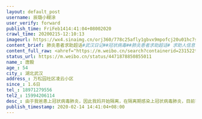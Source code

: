 ```yaml
---
layout: default_post
username: 辰璐小糊涂
user_verify: forward
publish_time: FriFeb1414:41:04+08002020
crawl_time: 20200215-12:10:13
imageurl: https://wx4.sinaimg.cn/orj360/778c25afly1gbvx9mpofcj20u01hc7sd.jpg,https://wx3.sinaimg.cn/orj360/778c25afly1gbvx9m9d2xj20u01hctsw.jpg
content_brief: 肺炎患者求助超话#武汉日记##冠状病毒##肺炎患者求助超话# 求助人信息（若有相关化验单，请上传图片）【姓名】唐毅【年龄】54【所在城市】湖北武汉【所在小区、社区】万松园社区 凌云小区【患病时间】1.6日【联系方式】18971279556【其他紧急联系人】15994206114【病情描述】 由于我爸患上 ...全文
content_full_raw: <ahref="https://m.weibo.cn/search?containerid=231522type%3D1%26t%3D10%26q%3D%23%E6%AD%A6%E6%B1%89%E6%97%A5%E8%AE%B0%23&isnewpage=1"data-hide=""><spanclass="surl-text">#武汉日记#</span></a><ahref="https://m.weibo.cn/search?containerid=231522type%3D1%26t%3D10%26q%3D%23%E5%86%A0%E7%8A%B6%E7%97%85%E6%AF%92%23"data-hide=""><spanclass="surl-text">#冠状病毒#</span></a><ahref="https://m.weibo.cn/search?containerid=231522type%3D1%26t%3D10%26q%3D%23%E8%82%BA%E7%82%8E%E6%82%A3%E8%80%85%E6%B1%82%E5%8A%A9%E8%B6%85%E8%AF%9D%23&extparam=%23%E8%82%BA%E7%82%8E%E6%82%A3%E8%80%85%E6%B1%82%E5%8A%A9%E8%B6%85%E8%AF%9D%23"data-hide=""><spanclass="surl-text">#肺炎患者求助超话#</span></a>求助人信息（若有相关化验单，请上传图片）<br/>【姓名】唐毅<br/>【年龄】54<br/>【所在城市】湖北武汉<br/>【所在小区、社区】万松园社区凌云小区<br/>【患病时间】1.6日<br/>【联系方式】18971279556<br/>【其他紧急联系人】15994206114<br/>【病情描述】由于我爸患上冠状病毒肺炎，因此我妈开始隔离，在隔离期感染上冠状病毒肺炎，目前已经去医院确诊，医生要求她进医院治疗，给社区上报一直在家等消息，由于家中还有快八十的外婆，实在没人帮忙进行隔离了，真的需要床位隔离，而我人在北京又不能回武汉，高铁飞机全部停运了，我真的没办发了，真的求大家帮忙，接二连三的打击我真的没办法...还担心外婆的身体，求大家帮帮我....<ahref='/n/糖呗张丁文'>@糖呗张丁文</a><ahref='/n/老陶在路上'>@老陶在路上</a><ahref='/n/侠客岛'>@侠客岛</a><ahref='/n/雷火救援'>@雷火救援</a>
status_url: https://m.weibo.cn/status/4471878850855011
name_: 唐毅
age_: 54
city_: 湖北武汉
address_: 万松园社区凌云小区
since_: 1.6日
tel_: 18971279556
tel2_: 15994206114
desc_: 由于我爸患上冠状病毒肺炎，因此我妈开始隔离，在隔离期感染上冠状病毒肺炎，目前已经去医院确诊，医生要求她进医院治疗，给社区上报一直在家等消息，由于家中还有快八十的外婆，实在没人帮忙进行隔离了，真的需要床位隔离，而我人在北京又不能回武汉，高铁飞机全部停运了，我真的没办发了，真的求大家帮忙，接二连三的打击我真的没办法...还担心外婆的身体，求大家帮帮我....<ahref='/n/糖呗张丁文'>@糖呗张丁文</a><ahref='/n/老陶在路上'>@老陶在路上</a><ahref='/n/侠客岛'>@侠客岛</a><ahref='/n/雷火救援'>@雷火救援</a>
publish_timestamp: 2020-02-14 14:41:04+08:00
---
```


